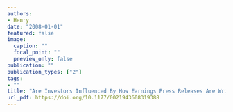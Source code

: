 ```yaml
---
authors:
- Henry
date: "2008-01-01"
featured: false
image:
  caption: ""
  focal_point: ""
  preview_only: false
publication: ""
publication_types: ["2"]
tags:
- ""
title: "Are Investors Influenced By How Earnings Press Releases Are Written?"
url_pdf: https://doi.org/10.1177/0021943608319388
---
```

